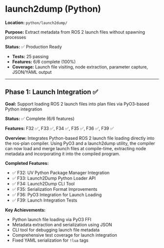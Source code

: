 # launch2dump (Python)

**Location:** `python/launch2dump/`

**Purpose:** Extract metadata from ROS 2 launch files without spawning processes

**Status:** ✅ Production Ready
- **Tests:** 25 passing
- **Features:** 6/6 complete (100%)
- **Coverage:** Launch file visiting, node extraction, parameter capture, JSON/YAML output

---

## Phase 1: Launch Integration ✅

**Goal:** Support loading ROS 2 launch files into plan files via PyO3-based Python integration

**Status:** ✅ Complete (6/6 features)

**Features:** F32 ✅, F33 ✅, F34 ✅, F35 ✅, F36 ✅, F39 ✅

**Overview:** Integrates Python-based ROS 2 launch file loading directly into the ros-plan compiler. Using PyO3 and a launch2dump utility, the compiler can now load and merge launch files at compile-time, extracting node metadata and incorporating it into the compiled program.

**Completed Features:**
- ✅ F32: UV Python Package Manager Integration
- ✅ F33: Launch2Dump Python Loader API
- ✅ F34: Launch2Dump CLI Tool
- ✅ F35: Serialization Format Improvements
- ✅ F36: PyO3 Integration for Launch Loading
- ✅ F39: Launch Integration Tests

**Key Achievements:**
- Python launch file loading via PyO3 FFI
- Metadata extraction and serialization using JSON
- CLI tool for debugging launch file metadata
- Comprehensive test coverage for launch integration
- Fixed YAML serialization for `!lua` tags
